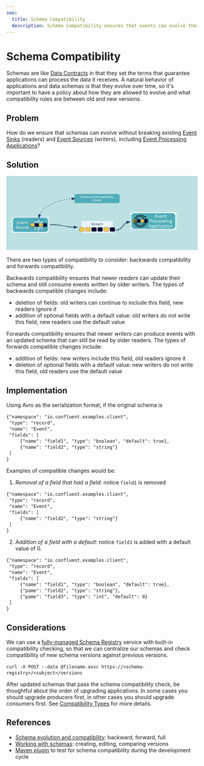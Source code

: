 ```yaml
---
seo:
  title: Schema Compatibility
  description: Schema Compatibility ensures that events can evolve their schemas so that old and new versions can still be processed by downstream applications
---
```


# Schema Compatibility
Schemas are like [Data Contracts](../event/data-contract.md) in that they set the terms that guarantee applications can process the data it receives.
A natural behavior of applications and data schemas is that they evolve over time, so it's important to have a policy about how they are allowed to evolve and what compatibility rules are between old and new versions.

## Problem
How do we ensure that schemas can evolve without breaking existing [Event Sinks](../event-sink/event-sink.md) (readers) and [Event Sources](../event-source/event-source.md) (writers), including [Event Processing Applications](../event-processing/event-processing-application)?

## Solution
![schema-compatibility](../img/schema-compatibility.png)

There are two types of compatibility to consider: backwards compatibility and forwards compatibility.

Backwards compatibility ensures that newer _readers_ can update their schema and still consume events written by older writers.
The types of backwards compatible changes include:

* deletion of fields: old writers can continue to include this field, new readers ignore it
* addition of optional fields with a default value: old writers do not write this field, new readers use the default value

Forwards compatibility ensures that newer _writers_ can produce events with an updated schema that can still be read by older readers.
The types of forwards compatible changes include:

* addition of fields: new writers include this field, old readers ignore it
* deletion of optional fields with a default value: new writers do not write this field, old readers use the default value

## Implementation
Using Avro as the serialization format, if the original schema is

```
{"namespace": "io.confluent.examples.client",
 "type": "record",
 "name": "Event",
 "fields": [
     {"name": "field1", "type": "boolean", "default": true},
     {"name": "field2", "type": "string"}
 ]
}
```

Examples of compatible changes would be:

1. _Removal of a field that had a field_: notice `field1` is removed

```
{"namespace": "io.confluent.examples.client",
 "type": "record",
 "name": "Event",
 "fields": [
     {"name": "field2", "type": "string"}
 ]
}
```

2. _Addition of a field with a default_: notice `field3` is added with a default value of 0.

```
{"namespace": "io.confluent.examples.client",
 "type": "record",
 "name": "Event",
 "fields": [
     {"name": "field1", "type": "boolean", "default": true},
     {"pame": "field2", "type": "string"},
     {"pame": "field3", "type": "int", "default": 0}
 ]
}
```

## Considerations
We can use a [fully-managed Schema Registry](https://docs.confluent.io/cloud/current/get-started/schema-registry.html) service with built-in compatibility checking, so that we can centralize our schemas and check compatibility of new schema versions against previous versions.

```
curl -X POST --data @filename.avsc https://<schema-registry>/<subject>/versions
```

After updated schemas that pass the schema compatibility check, be thoughtful about the order of upgrading applications.
In some cases you should upgrade producers first, in other cases you should upgrade consumers first.
See [Compatibility Types](https://docs.confluent.io/platform/current/schema-registry/avro.html#compatibility-types) for more details.

## References
* [Schema evolution and compatibility](https://docs.confluent.io/platform/current/schema-registry/avro.html): backward, forward, full
* [Working with schemas](https://docs.confluent.io/cloud/current/client-apps/schemas-manage.html): creating, editing, comparing versions
*  [Maven plugin](https://docs.confluent.io/platform/current/schema-registry/develop/maven-plugin.html#schema-registry-test-compatibility) to test for schema compatibility during the development cycle
